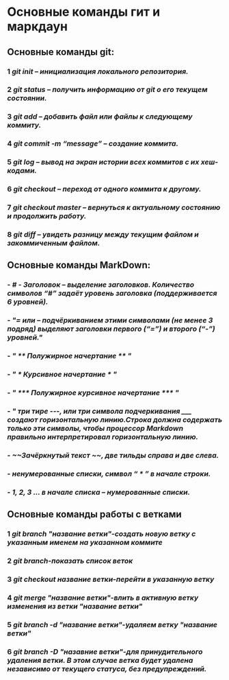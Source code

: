 # **Основные команды гит и маркдаун**
## **Основные команды git:** 
### 1   ***git init – инициализация локального репозитория.***  

### 2 ***git status – получить информацию от git о его текущем состоянии.***

### 3 ***git add – добавить файл или файлы к следующему коммиту.***

### 4 ***git commit -m “message” – создание коммита.***

### 5 ***git log – вывод на экран истории всех коммитов с их хеш-кодами.***

### 6 ***git checkout – переход от одного коммита к другому.***

### 7 ***git checkout master – вернуться к актуальному состоянию и продолжить работу.***

### 8 ***git diff – увидеть разницу между текущим файлом и закоммиченным файлом.***  

## **Основные команды MarkDown:**

### - ***# - Заголовок – выделение заголовков. Количество символов “#” задаёт уровень заголовка (поддерживается 6 уровней).***  

### - ***"= или  – подчёркиванием этими символами (не менее 3 подряд) выделяют заголовки первого (“=”) и второго (“-”) уровней."***  

### - ***" ** Полужирное начертание ** "***  

### - ***" * Курсивное начертание * "***

### - ***" *** Полужирное курсивное начертание *** "***  

### - ***" три тире ---, или три символа подчеркивания ___ создают горизонтальную линию.Строка должна содержать только эти символы, чтобы процессор Markdown правильно интерпретировал горизонтальную линию.***  

### - ***~~Зачёркнутый текст ~~, две тильды справа и две слева.***

### - ***ненумерованные списки, символ    “ * ” в начале строки.***

### - ***1, 2, 3 … в начале списка – нумерованные списки.***

## Основные команды работы с ветками

### 1 ***git branch "название ветки"-создать новую ветку с указанным именем на указанном коммите***

### 2 ***git branch-показать список веток***

### 3 ***git checkout название ветки-перейти в указанную ветку***

### 4 ***git merge "название ветки"-влить в активную ветку изменения из ветки "название ветки"***

### 5 ***git branch -d "название ветки"-удаляем ветку "название ветки"***

### 6 ***git branch -D "назавние ветки"-для принудительного удаления ветки.  В этом случае ветка будет удалена независимо от текущего статуса, без предупреждений.***





